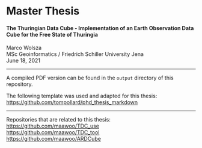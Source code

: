# Master Thesis

#### The Thuringian Data Cube - Implementation of an Earth Observation Data Cube for the Free State of Thuringia

Marco Wolsza  
MSc Geoinformatics / Friedrich Schiller University Jena  
June 18, 2021 

---

A compiled PDF version can be found in the `output` directory of this repository.  

The following template was used and adapted for this thesis:  
https://github.com/tompollard/phd_thesis_markdown

---

Repositories that are related to this thesis:   
https://github.com/maawoo/TDC_use  
https://github.com/maawoo/TDC_tool  
https://github.com/maawoo/ARDCube
